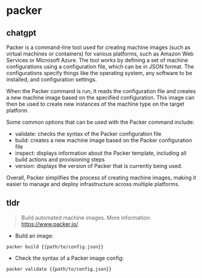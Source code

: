 # packer 
## chatgpt 
Packer is a command-line tool used for creating machine images (such as virtual machines or containers) for various platforms, such as Amazon Web Services or Microsoft Azure. The tool works by defining a set of machine configurations using a configuration file, which can be in JSON format. The configurations specify things like the operating system, any software to be installed, and configuration settings.

When the Packer command is run, it reads the configuration file and creates a new machine image based on the specified configuration. This image can then be used to create new instances of the machine type on the target platform.

Some common options that can be used with the Packer command include:

- validate: checks the syntax of the Packer configuration file
- build: creates a new machine image based on the Packer configuration file
- inspect: displays information about the Packer template, including all build actions and provisioning steps
- version: displays the version of Packer that is currently being used. 

Overall, Packer simplifies the process of creating machine images, making it easier to manage and deploy infrastructure across multiple platforms. 

## tldr 
 
> Build automated machine images.
> More information: <https://www.packer.io/>.

- Build an image:

`packer build {{path/to/config.json}}`

- Check the syntax of a Packer image config:

`packer validate {{path/to/config.json}}`
